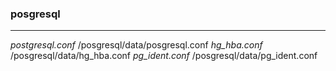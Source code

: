 ### posgresql
---

*postgresql.conf*
/posgresql/data/posgresql.conf
*hg_hba.conf*
/posgresql/data/hg_hba.conf
*pg_ident.conf*
/posgresql/data/pg_ident.conf










